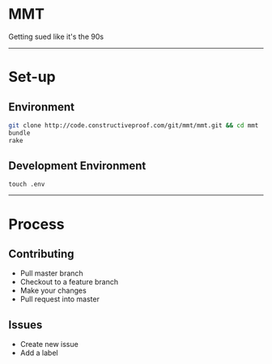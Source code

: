 # MMT

Getting sued like it's the 90s
<hr>

# Set-up

Environment
-----------

```BASH
git clone http://code.constructiveproof.com/git/mmt/mmt.git && cd mmt
bundle
rake
```

Development Environment
-----------------------

`touch .env`

<hr>

# Process

Contributing
-----------
- Pull master branch
- Checkout to a feature branch
- Make your changes
- Pull request into master

Issues
------
- Create new issue
- Add a label
